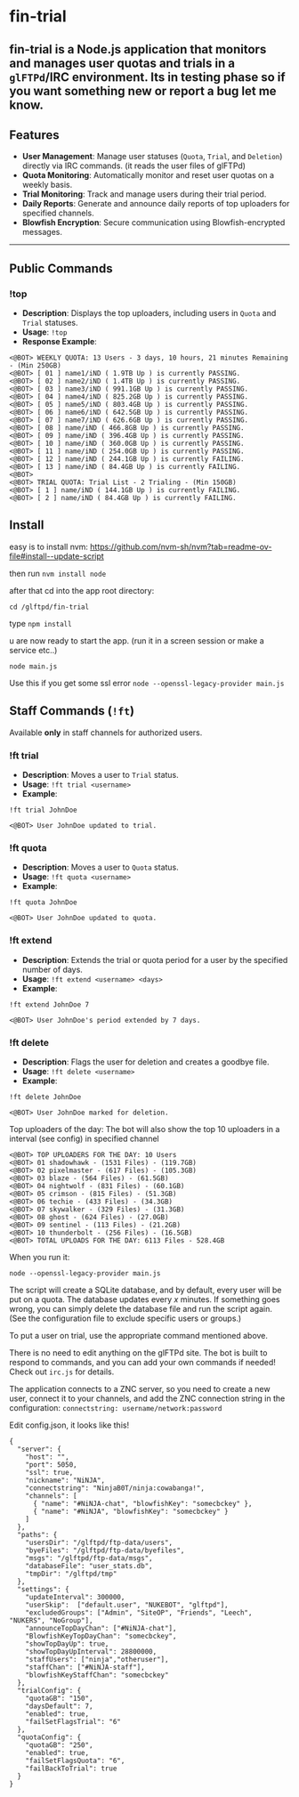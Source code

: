 # **fin-trial**

**fin-trial** is a Node.js application that monitors and manages user quotas and trials in a `glFTPd`/IRC environment.
Its in testing phase so if you want something new or report a bug let me know. 
---

## **Features**

- **User Management**: Manage user statuses (`Quota`, `Trial`, and `Deletion`) directly via IRC commands. (it reads the user files of glFTPd)
- **Quota Monitoring**: Automatically monitor and reset user quotas on a weekly basis.
- **Trial Monitoring**: Track and manage users during their trial period.
- **Daily Reports**: Generate and announce daily reports of top uploaders for specified channels.
- **Blowfish Encryption**: Secure communication using Blowfish-encrypted messages.

---

## **Public Commands**

### **!top**
- **Description**: Displays the top uploaders, including users in `Quota` and `Trial` statuses.
- **Usage**: `!top`
- **Response Example**:

```
<@BOT> WEEKLY QUOTA: 13 Users - 3 days, 10 hours, 21 minutes Remaining - (Min 250GB)
<@BOT> [ 01 ] name1/iND ( 1.9TB Up ) is currently PASSING.
<@BOT> [ 02 ] name2/iND ( 1.4TB Up ) is currently PASSING.
<@BOT> [ 03 ] name3/iND ( 991.1GB Up ) is currently PASSING.
<@BOT> [ 04 ] name4/iND ( 825.2GB Up ) is currently PASSING.
<@BOT> [ 05 ] name5/iND ( 803.4GB Up ) is currently PASSING.
<@BOT> [ 06 ] name6/iND ( 642.5GB Up ) is currently PASSING.
<@BOT> [ 07 ] name7/iND ( 626.6GB Up ) is currently PASSING.
<@BOT> [ 08 ] name/iND ( 466.8GB Up ) is currently PASSING.
<@BOT> [ 09 ] name/iND ( 396.4GB Up ) is currently PASSING.
<@BOT> [ 10 ] name/iND ( 360.0GB Up ) is currently PASSING.
<@BOT> [ 11 ] name/iND ( 254.0GB Up ) is currently PASSING.
<@BOT> [ 12 ] name/iND ( 244.1GB Up ) is currently FAILING.
<@BOT> [ 13 ] name/iND ( 84.4GB Up ) is currently FAILING.
<@BOT> 
<@BOT> TRIAL QUOTA: Trial List - 2 Trialing - (Min 150GB)
<@BOT> [ 1 ] name/iND ( 144.1GB Up ) is currently FAILING.
<@BOT> [ 2 ] name/iND ( 84.4GB Up ) is currently FAILING.
```

## **Install**

easy is to install nvm:  https://github.com/nvm-sh/nvm?tab=readme-ov-file#install--update-script

then run ```nvm install node```

after that cd into the app root directory:

```cd /glftpd/fin-trial```

type 
```npm install```

u are now ready to start the app. (run it in a screen session or make a service etc..) 

``` node main.js ```    

Use this if you get some ssl error 
```node --openssl-legacy-provider main.js```


## **Staff Commands (`!ft`)**

Available **only** in staff channels for authorized users.

### **!ft trial <username>**
- **Description**: Moves a user to `Trial` status.
- **Usage**: `!ft trial <username>`
- **Example**:

```
!ft trial JohnDoe 
```

```
<@BOT> User JohnDoe updated to trial.
```

### **!ft quota <username>**
- **Description**: Moves a user to `Quota` status.
- **Usage**: `!ft quota <username>`
- **Example**:
```
!ft quota JohnDoe
```

```
<@BOT> User JohnDoe updated to quota.
```

### **!ft extend <username> <days>**
- **Description**: Extends the trial or quota period for a user by the specified number of days.
- **Usage**: `!ft extend <username> <days>`
- **Example**:
```
!ft extend JohnDoe 7
```

```
<@BOT> User JohnDoe's period extended by 7 days.
```

### **!ft delete <username>**
- **Description**: Flags the user for deletion and creates a goodbye file.
- **Usage**: `!ft delete <username>`
- **Example**:
```
!ft delete JohnDoe
```

```
<@BOT> User JohnDoe marked for deletion.
```

Top uploaders of the day: 
The bot will also show the top 10 uploaders in a interval (see config) in specified channel
```
<@BOT> TOP UPLOADERS FOR THE DAY: 10 Users
<@BOT> 01 shadowhawk - (1531 Files) - (119.7GB)
<@BOT> 02 pixelmaster - (617 Files) - (105.3GB)
<@BOT> 03 blaze - (564 Files) - (61.5GB)
<@BOT> 04 nightwolf - (831 Files) - (60.1GB)
<@BOT> 05 crimson - (815 Files) - (51.3GB)
<@BOT> 06 techie - (433 Files) - (34.3GB)
<@BOT> 07 skywalker - (329 Files) - (31.3GB)
<@BOT> 08 ghost - (624 Files) - (27.0GB)
<@BOT> 09 sentinel - (113 Files) - (21.2GB)
<@BOT> 10 thunderbolt - (256 Files) - (16.5GB)
<@BOT> TOTAL UPLOADS FOR THE DAY: 6113 Files - 528.4GB
```


When you run it:
 
``` node --openssl-legacy-provider main.js ```

The script will create a SQLite database, and by default, every user will be put on a quota. The database updates every *x* minutes. If something goes wrong, you can simply delete the database file and run the script again. (See the configuration file to exclude specific users or groups.) 

To put a user on trial, use the appropriate command mentioned above. 

There is no need to edit anything on the glFTPd site. The bot is built to respond to commands, and you can add your own commands if needed! Check out `irc.js` for details.

The application connects to a ZNC server, so you need to create a new user, connect it to your channels, and add the ZNC connection string in the configuration:
```connectstring: username/network:password```

Edit config.json, it looks like this! 
```
{
  "server": {
    "host": "",
    "port": 5050,
    "ssl": true,
    "nickname": "NiNJA",
    "connectstring": "NinjaB0T/ninja:cowabanga!",
    "channels": [
      { "name": "#NiNJA-chat", "blowfishKey": "somecbckey" },
      { "name": "#NiNJA", "blowfishKey": "somecbckey" }
    ]
  },
  "paths": {
    "usersDir": "/glftpd/ftp-data/users",
    "byeFiles": "/glftpd/ftp-data/byefiles",
    "msgs": "/glftpd/ftp-data/msgs",
    "databaseFile": "user_stats.db",
    "tmpDir": "/glftpd/tmp"
  },
  "settings": {
    "updateInterval": 300000,
    "userSkip":  ["default.user", "NUKEBOT", "glftpd"],
    "excludedGroups": ["Admin", "SiteOP", "Friends", "Leech", "NUKERS", "NoGroup"],
    "announceTopDayChan": ["#NiNJA-chat"],
    "BlowfishKeyTopDayChan": "somecbckey",
    "showTopDayUp": true,
    "showTopDayUpInterval": 28800000,
    "staffUsers": ["ninja","otheruser"],
    "staffChan": ["#NiNJA-staff"],
    "blowfishKeyStaffChan": "somecbckey"
  },
  "trialConfig": {
    "quotaGB": "150",
    "daysDefault": 7,
    "enabled": true,
    "failSetFlagsTrial": "6"
  },
  "quotaConfig": {
    "quotaGB": "250",
    "enabled": true,
    "failSetFlagsQuota": "6",
    "failBackToTrial": true
  }
}
```



